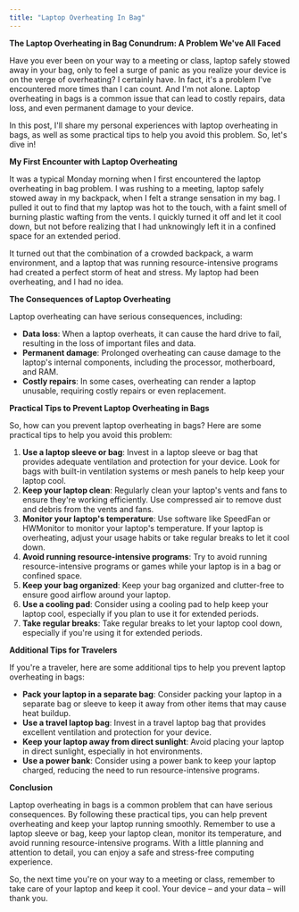 ```yaml
---
title: "Laptop Overheating In Bag"
---
```


**The Laptop Overheating in Bag Conundrum: A Problem We've All Faced**

Have you ever been on your way to a meeting or class, laptop safely stowed away in your bag, only to feel a surge of panic as you realize your device is on the verge of overheating? I certainly have. In fact, it's a problem I've encountered more times than I can count. And I'm not alone. Laptop overheating in bags is a common issue that can lead to costly repairs, data loss, and even permanent damage to your device.

In this post, I'll share my personal experiences with laptop overheating in bags, as well as some practical tips to help you avoid this problem. So, let's dive in!

**My First Encounter with Laptop Overheating**

It was a typical Monday morning when I first encountered the laptop overheating in bag problem. I was rushing to a meeting, laptop safely stowed away in my backpack, when I felt a strange sensation in my bag. I pulled it out to find that my laptop was hot to the touch, with a faint smell of burning plastic wafting from the vents. I quickly turned it off and let it cool down, but not before realizing that I had unknowingly left it in a confined space for an extended period.

It turned out that the combination of a crowded backpack, a warm environment, and a laptop that was running resource-intensive programs had created a perfect storm of heat and stress. My laptop had been overheating, and I had no idea.

**The Consequences of Laptop Overheating**

Laptop overheating can have serious consequences, including:

*   **Data loss**: When a laptop overheats, it can cause the hard drive to fail, resulting in the loss of important files and data.
*   **Permanent damage**: Prolonged overheating can cause damage to the laptop's internal components, including the processor, motherboard, and RAM.
*   **Costly repairs**: In some cases, overheating can render a laptop unusable, requiring costly repairs or even replacement.

**Practical Tips to Prevent Laptop Overheating in Bags**

So, how can you prevent laptop overheating in bags? Here are some practical tips to help you avoid this problem:

1.  **Use a laptop sleeve or bag**: Invest in a laptop sleeve or bag that provides adequate ventilation and protection for your device. Look for bags with built-in ventilation systems or mesh panels to help keep your laptop cool.
2.  **Keep your laptop clean**: Regularly clean your laptop's vents and fans to ensure they're working efficiently. Use compressed air to remove dust and debris from the vents and fans.
3.  **Monitor your laptop's temperature**: Use software like SpeedFan or HWMonitor to monitor your laptop's temperature. If your laptop is overheating, adjust your usage habits or take regular breaks to let it cool down.
4.  **Avoid running resource-intensive programs**: Try to avoid running resource-intensive programs or games while your laptop is in a bag or confined space.
5.  **Keep your bag organized**: Keep your bag organized and clutter-free to ensure good airflow around your laptop.
6.  **Use a cooling pad**: Consider using a cooling pad to help keep your laptop cool, especially if you plan to use it for extended periods.
7.  **Take regular breaks**: Take regular breaks to let your laptop cool down, especially if you're using it for extended periods.

**Additional Tips for Travelers**

If you're a traveler, here are some additional tips to help you prevent laptop overheating in bags:

*   **Pack your laptop in a separate bag**: Consider packing your laptop in a separate bag or sleeve to keep it away from other items that may cause heat buildup.
*   **Use a travel laptop bag**: Invest in a travel laptop bag that provides excellent ventilation and protection for your device.
*   **Keep your laptop away from direct sunlight**: Avoid placing your laptop in direct sunlight, especially in hot environments.
*   **Use a power bank**: Consider using a power bank to keep your laptop charged, reducing the need to run resource-intensive programs.

**Conclusion**

Laptop overheating in bags is a common problem that can have serious consequences. By following these practical tips, you can help prevent overheating and keep your laptop running smoothly. Remember to use a laptop sleeve or bag, keep your laptop clean, monitor its temperature, and avoid running resource-intensive programs. With a little planning and attention to detail, you can enjoy a safe and stress-free computing experience.

So, the next time you're on your way to a meeting or class, remember to take care of your laptop and keep it cool. Your device – and your data – will thank you.